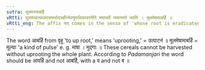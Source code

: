 ```yaml
---
sutra: मूलमस्याबर्हि
vRtti: मूलशब्दात्प्रथमासमर्थादाबर्हीत्येवमुपाधिकादस्येति षष्ठ्यर्थे यत्प्रत्ययो भवति । मूलमेषामाबर्हि ॥
vRtti_eng: The affix यत् comes in the sense of 'whose root is eradicated,' after the word '_mula_,' being in the first case in construction.
---
```

The word आबर्हि from वृहू 'to up root,' means 'uprooting,' = उत्पाटनं ॥ मूलमेषामाबर्हि = मूल्याः 'a kind of pulse' e. g. माषा । मुद्गाः ॥ These cereals cannot be harvested without uprooting the whole plant. According to _Padamanjari_ the word should be आवर्हि and not आबर्हि, with a व and not ब ॥
